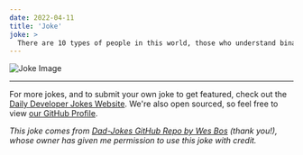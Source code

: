 ```yaml
---
date: 2022-04-11
title: 'Joke'
joke: >
  There are 10 types of people in this world, those who understand binary and those who don't.
---
```



![Joke Image](https://private.xtrp.io/projects/DailyDeveloperJokes/public_image_server/images/5e12593d119ae.png)

---

For more jokes, and to submit your own joke to get featured, check out the [Daily Developer Jokes Website](https://dailydeveloperjokes.github.io/). We're also open sourced, so feel free to view [our GitHub Profile](https://github.com/dailydeveloperjokes).


_This joke comes from [Dad-Jokes GitHub Repo by Wes Bos](https://github.com/wesbos/dad-jokes) (thank you!), whose owner has given me permission to use this joke with credit._

<!--
Joke text:
There are 10 types of people in this world, those who understand binary and those who don't.
 -->


